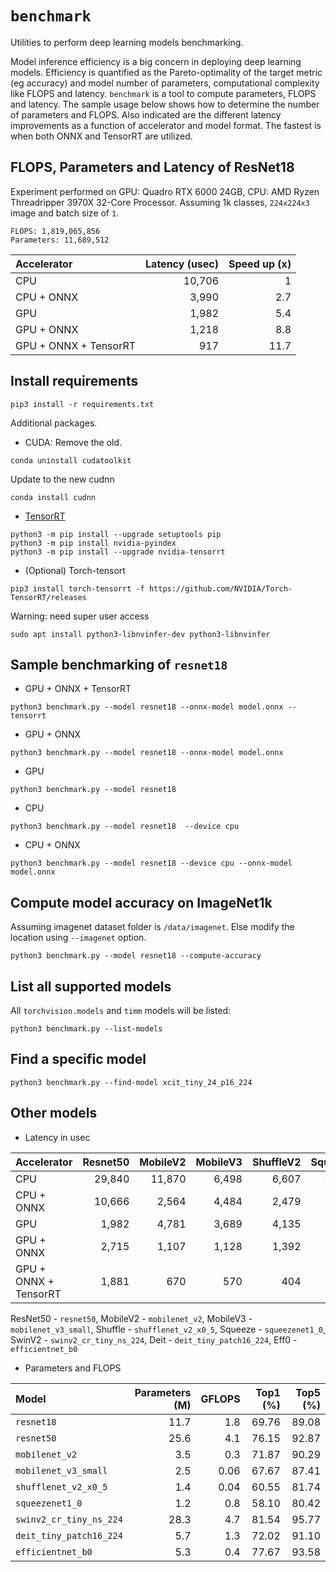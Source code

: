 # `benchmark`
Utilities to perform deep learning models benchmarking.

Model inference efficiency is a big concern in deploying deep learning models. Efficiency is quantified as the Pareto-optimality of the target metric (eg accuracy) and model number of parameters, computational complexity like FLOPS and latency. `benchmark` is a tool to compute parameters, FLOPS and latency. The sample usage below shows how to determine the number of parameters and FLOPS. Also indicated are the different latency improvements as a function of accelerator and model format. The fastest is when both ONNX and TensorRT are utilized.

## FLOPS, Parameters and Latency of ResNet18

Experiment performed on GPU: Quadro RTX 6000 24GB, CPU: AMD Ryzen Threadripper 3970X 32-Core Processor. Assuming 1k classes, `224x224x3` image and batch size of `1`.
```
FLOPS: 1,819,065,856
Parameters: 11,689,512
```

| **Accelerator** | **Latency (usec)** | Speed up (x) |
| :--- | ---: | --: |
| CPU | 10,706 | 1 |
| CPU + ONNX | 3,990 | 2.7 |
| GPU | 1,982 | 5.4 |
| GPU + ONNX | 1,218 | 8.8 |
| GPU + ONNX + TensorRT | 917 | 11.7 |




## Install requirements
```
pip3 install -r requirements.txt
```

Additional packages.

- CUDA:
Remove the old.
```
conda uninstall cudatoolkit
```
Update to the new cudnn
```
conda install cudnn
```

- [TensorRT](https://docs.nvidia.com/deeplearning/tensorrt/install-guide/index.html#installing-pip)
```
python3 -m pip install --upgrade setuptools pip
python3 -m pip install nvidia-pyindex
python3 -m pip install --upgrade nvidia-tensorrt
```

- (Optional) Torch-tensort
```
pip3 install torch-tensorrt -f https://github.com/NVIDIA/Torch-TensorRT/releases
```
Warning: need super user access
```
sudo apt install python3-libnvinfer-dev python3-libnvinfer 
```

## Sample benchmarking of `resnet18`

- GPU + ONNX + TensorRT
```
python3 benchmark.py --model resnet18 --onnx-model model.onnx --tensorrt
```

- GPU + ONNX
```
python3 benchmark.py --model resnet18 --onnx-model model.onnx
```

- GPU 
```
python3 benchmark.py --model resnet18 
```

- CPU 
```
python3 benchmark.py --model resnet18  --device cpu
```

- CPU + ONNX
```
python3 benchmark.py --model resnet18 --device cpu --onnx-model model.onnx
```

## Compute model accuracy on ImageNet1k
Assuming imagenet dataset folder is `/data/imagenet`. Else modify the location using `--imagenet` option.

```
python3 benchmark.py --model resnet18 --compute-accuracy
```

## List all supported models
All `torchvision.models` and `timm` models will be listed:

```
python3 benchmark.py --list-models
```

## Find a specific model

```
python3 benchmark.py --find-model xcit_tiny_24_p16_224
```

## Other models 
- Latency in usec

| **Accelerator** | **Resnet50** | **MobileV2** | **MobileV3** | **ShuffleV2** | **Squeeze** | **SwinV2** | **Deit** | **Eff0** |
| :--- | ---: | --: | ---: | --: | ---: | --: | --: | --: |
| CPU | 29,840 | 11,870 | 6,498 | 6,607 | 8,717 | 52,120 | 14,952 | 14,089 | 
| CPU + ONNX | 10,666 | 2,564 | 4,484 | 2,479 | 3,136 | 50,094  | 10,484 | 10,392 |
| GPU | 1,982 | 4,781 | 3,689 |  4,135 | 1,741 | 6,963 | 3,526 | 6,047|
| GPU + ONNX | 2,715 | 1,107 | 1,128 | 1,392 | 851 | 3,731 | 1,650 | 2,175 |
| GPU + ONNX + TensorRT | 1,881 | 670 | 570 | 404 | 443 | 3,327 | 1,170 | 1,222 |

ResNet50 - `resnet50`, MobileV2 - `mobilenet_v2`, MobileV3 - `mobilenet_v3_small`, Shuffle - `shufflenet_v2_x0_5`, Squeeze - `squeezenet1_0`, SwinV2 - `swinv2_cr_tiny_ns_224`, Deit - `deit_tiny_patch16_224`, Eff0 - `efficientnet_b0` 

- Parameters and FLOPS

| **Model** | **Parameters (M)** | **GFLOPS** | **Top1 (%)** | **Top5 (%)** |
| :--- | ---: | --: | --: |  --: |
| `resnet18` | 11.7 | 1.8 | 69.76 | 89.08 | 
| `resnet50` | 25.6 | 4.1 | 76.15 | 92.87 | 
| `mobilenet_v2` | 3.5 | 0.3 | 71.87 | 90.29  |
| `mobilenet_v3_small` | 2.5 | 0.06 | 67.67 | 87.41 |
| `shufflenet_v2_x0_5` | 1.4 | 0.04 | 60.55 | 81.74 |
| `squeezenet1_0` | 1.2 | 0.8 | 58.10  | 80.42 |
| `swinv2_cr_tiny_ns_224` | 28.3 | 4.7 | 81.54 | 95.77 |
| `deit_tiny_patch16_224` | 5.7 | 1.3  |  72.02 | 91.10 |
| `efficientnet_b0` | 5.3 | 0.4 | 77.67 |  93.58 |


